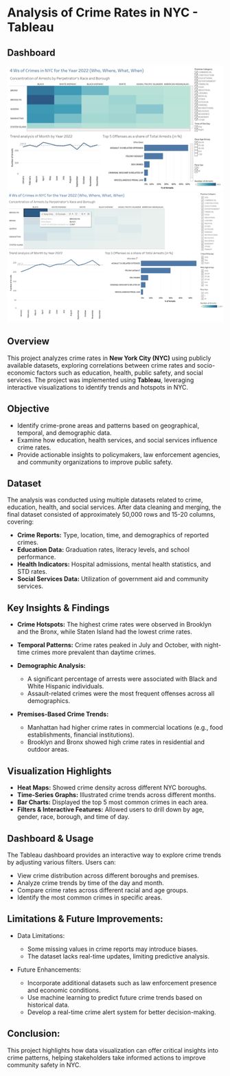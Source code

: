 # Analysis of Crime Rates in NYC - Tableau

## Dashboard
![Exec Dashboard](https://github.com/siddharthpradhan20/NYC_Crime_Analysis/blob/main/Dashboard%201.jpg)
![Exec Dashboard](https://github.com/siddharthpradhan20/NYC_Crime_Analysis/blob/main/Dashboard%202.png)

## Overview

This project analyzes crime rates in **New York City (NYC)** using publicly available datasets, exploring correlations between crime rates and socio-economic factors such as education, health, public safety, and social services. The project was implemented using **Tableau**, leveraging interactive visualizations to identify trends and hotspots in NYC.

## Objective

- Identify crime-prone areas and patterns based on geographical, temporal, and demographic data.
- Examine how education, health services, and social services influence crime rates.
- Provide actionable insights to policymakers, law enforcement agencies, and community organizations to improve public safety.

## Dataset

The analysis was conducted using multiple datasets related to crime, education, health, and social services. After data cleaning and merging, the final dataset consisted of approximately 50,000 rows and 15-20 columns, covering:
- **Crime Reports:** Type, location, time, and demographics of reported crimes.
- **Education Data:** Graduation rates, literacy levels, and school performance.
- **Health Indicators:** Hospital admissions, mental health statistics, and STD rates.
- **Social Services Data:** Utilization of government aid and community services.

## Key Insights & Findings

- **Crime Hotspots:** The highest crime rates were observed in Brooklyn and the Bronx, while Staten Island had the lowest crime rates.
- **Temporal Patterns:** Crime rates peaked in July and October, with night-time crimes more prevalent than daytime crimes.

- **Demographic Analysis:**
  - A significant percentage of arrests were associated with Black and White Hispanic individuals.
  - Assault-related crimes were the most frequent offenses across all demographics.

- **Premises-Based Crime Trends:**
  - Manhattan had higher crime rates in commercial locations (e.g., food establishments, financial institutions).
  - Brooklyn and Bronx showed high crime rates in residential and outdoor areas.

## Visualization Highlights

- **Heat Maps:** Showed crime density across different NYC boroughs.
- **Time-Series Graphs:** Illustrated crime trends across different months.
- **Bar Charts:** Displayed the top 5 most common crimes in each area.
- **Filters & Interactive Features:** Allowed users to drill down by age, gender, race, borough, and time of day.

## Dashboard & Usage

The Tableau dashboard provides an interactive way to explore crime trends by adjusting various filters. Users can:
- View crime distribution across different boroughs and premises.
- Analyze crime trends by time of the day and month.
- Compare crime rates across different racial and age groups.
- Identify the most common crimes in specific areas.

## Limitations & Future Improvements:

- Data Limitations:
  - Some missing values in crime reports may introduce biases.
  - The dataset lacks real-time updates, limiting predictive analysis.

- Future Enhancements:
  - Incorporate additional datasets such as law enforcement presence and economic conditions.
  - Use machine learning to predict future crime trends based on historical data.
  - Develop a real-time crime alert system for better decision-making.

## Conclusion:
This project highlights how data visualization can offer critical insights into crime patterns, helping stakeholders take informed actions to improve community safety in NYC.
